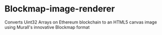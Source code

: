 # Blockmap-image-renderer
Converts Uint32 Arrays on Ethereum blockchain to an HTML5 canvas image using Murall's innovative Blockmap format
